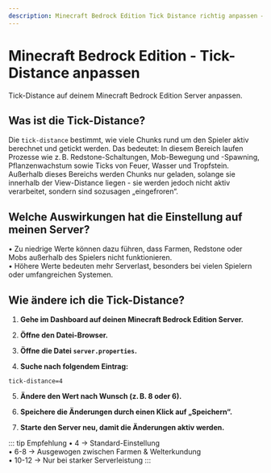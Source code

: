 ```yaml
---
description: Minecraft Bedrock Edition Tick Distance richtig anpassen – Anleitung für deinen Minecraft Server zur Optimierung der Performance.
---
```


# Minecraft Bedrock Edition - Tick-Distance anpassen

Tick-Distance auf deinem Minecraft Bedrock Edition Server anpassen.

## Was ist die Tick-Distance?

Die ```tick-distance``` bestimmt, wie viele Chunks rund um den Spieler aktiv berechnet und getickt werden. Das bedeutet: In diesem Bereich laufen Prozesse wie z. B. Redstone-Schaltungen, Mob-Bewegung und -Spawning, Pflanzenwachstum sowie Ticks von Feuer, Wasser und Tropfstein. Außerhalb dieses Bereichs werden Chunks nur geladen, solange sie innerhalb der View-Distance liegen - sie werden jedoch nicht aktiv verarbeitet, sondern sind sozusagen „eingefroren“.

## Welche Auswirkungen hat die Einstellung auf meinen Server?
• Zu niedrige Werte können dazu führen, dass Farmen, Redstone oder Mobs außerhalb des Spielers nicht funktionieren.<br>
• Höhere Werte bedeuten mehr Serverlast, besonders bei vielen Spielern oder umfangreichen Systemen.

## Wie ändere ich die Tick-Distance?

1. <strong>Gehe im Dashboard auf deinen Minecraft Bedrock Edition Server.</strong>

2. <strong>Öffne den Datei-Browser.</strong>

3. <strong>Öffne die Datei ```server.properties```.</strong>

4. <strong>Suche nach folgendem Eintrag:</strong>

```
tick-distance=4
```

5. <strong>Ändere den Wert nach Wunsch (z. B. 8 oder 6).</strong>

6. <strong>Speichere die Änderungen durch einen Klick auf „Speichern“.</strong>

7. <strong>Starte den Server neu, damit die Änderungen aktiv werden.</strong>

::: tip Empfehlung
• 4 → Standard-Einstellung<br>
• 6-8 → Ausgewogen zwischen Farmen & Welterkundung<br>
• 10-12 → Nur bei starker Serverleistung
:::